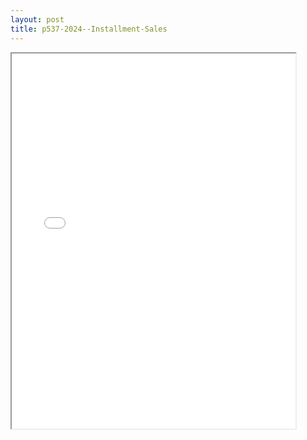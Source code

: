 ```yaml
---
layout: post
title: p537-2024--Installment-Sales
---
```


<div class="pdf-container">
<iframe src="/ea//_pdf-2-md/p537-2024--Installment-Sales.pdf" height="600" width="90%" allowFullScreen="true"></iframe>
</div>

